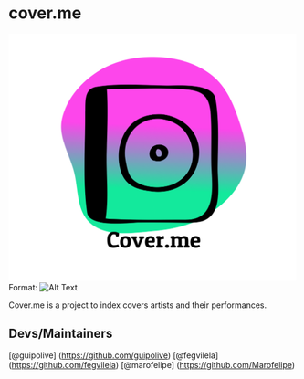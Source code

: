 # cover.me
![Logo](/images/logo.png)
Format: ![Alt Text](url)

Cover.me is a project to index covers artists and their performances. 

## Devs/Maintainers
[@guipolive] (https://github.com/guipolive)
[@fegvilela] (https://github.com/fegvilela)
[@marofelipe] (https://github.com/Marofelipe)